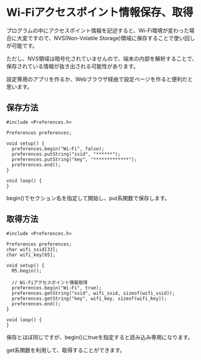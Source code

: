 # Wi-Fiアクセスポイント情報保存、取得

プログラムの中にアクセスポイント情報を記述すると、Wi-Fi環境が変わった場合に大変ですので、NVS(Non-Volatile Storage)領域に保存することで使い回しが可能です。

ただし、NVS領域は暗号化されていませんので、端末の内部を解析することで、保存されている情報が抜き出される可能性があります。

設定専用のアプリを作るか、Webブラウザ経由で設定ページを作ると便利だと思います。

## 保存方法

```
#include <Preferences.h>

Preferences preferences;

void setup() {
  preferences.begin("Wi-Fi", false);
  preferences.putString("ssid", "******");
  preferences.putString("key", "*************");
  preferences.end();
}

void loop() {
}
```

begin()でセクション名を指定して開始し、put系関数で保存します。

## 取得方法

```
#include <Preferences.h>

Preferences preferences;
char wifi_ssid[33];
char wifi_key[65];

void setup() {
  M5.begin();

  // Wi-Fiアクセスポイント情報取得
  preferences.begin("Wi-Fi", true);
  preferences.getString("ssid", wifi_ssid, sizeof(wifi_ssid));
  preferences.getString("key", wifi_key, sizeof(wifi_key));
  preferences.end();
}

void loop() {
}
```

保存とほぼ同じですが、begin()にtrueを指定すると読み込み専用になります。

get系関数を利用して、取得することができます。

